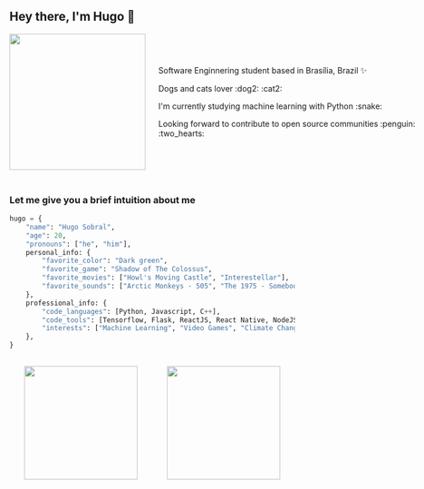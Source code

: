 <h2> Hey there, I'm Hugo 👋 </h2>

<div style="display: flex; width: 80vw; align-items: center">
    <img align="left" src="https://media.giphy.com/media/xUOxfpwk1Ghv7cEyvm/giphy.gif" width="240">
    <div>
        <p style="margin-left: 20px">Software Enginnering student based in Brasília, Brazil ✨</p> 
        <p style="margin-left: 20px">Dogs and cats lover :dog2: :cat2:</p>
        <p style="margin-left: 20px">I'm currently studying machine learning with Python :snake:</p>
        <p style="margin-left: 20px">Looking forward to contribute to open source communities :penguin: :two_hearts:</p>
    </div>
</div>

<h3 style="padding-top: 20px;"> Let me give you a brief intuition about me </h3>

```python
hugo = {
    "name": "Hugo Sobral",
    "age": 20,
    "pronouns": ["he", "him"],
    personal_info: {
        "favorite_color": "Dark green",
        "favorite_game": "Shadow of The Colossus",
        "favorite_movies": ["Howl's Moving Castle", "Interestellar"],
        "favorite_sounds": ["Arctic Monkeys - 505", "The 1975 - Somebody Else", "The Neighbourhood - Daddy Issues", "Childish Gambino - Redbone"],
    },
    professional_info: {
        "code_languages": [Python, Javascript, C++],
        "code_tools": [Tensorflow, Flask, ReactJS, React Native, NodeJS],
        "interests": ["Machine Learning", "Video Games", "Climate Change", "Environment"],
    },
}
```

<div style="display: flex; justify-content: center; padding-top: 15px; padding-bottom: 20px;"> 
    <div style="display: flex; justify-content: space-around; width: 75vw">
      <img height="200" src="https://github-readme-stats.vercel.app/api?username=KiSobral&count_private=true&show_icons=true&hide_border=false&line_height=20&title_color=1f8c19&icon_color=24c21b"/>
      <img height="200" src="https://github-readme-stats.vercel.app/api/top-langs/?username=KiSobral&layout=compact&title_color=1f8c19"/>
    </div>
</div>
